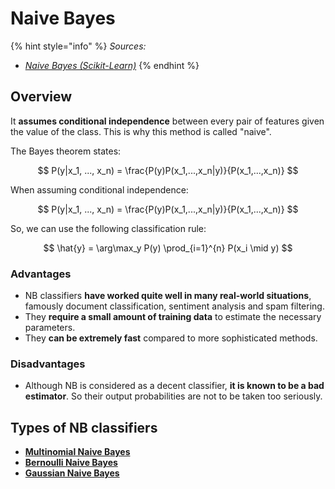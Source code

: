 # Naive Bayes

{% hint style="info" %}
_Sources:_

* [_Naive Bayes (Scikit-Learn)_](https://scikit-learn.org/stable/modules/naive\_bayes.html)
{% endhint %}

## Overview

It **assumes conditional independence** between every pair of features given the value of the class. This is why this method is called "naive".

The Bayes theorem states:

$$
P(y|x_1, ..., x_n) = \frac{P(y)P(x_1,...,x_n|y)}{P(x_1,...,x_n)}
$$

When assuming conditional independence:

$$
P(y|x_1, ..., x_n) = \frac{P(y)P(x_1,...,x_n|y)}{P(x_1,...,x_n)}
$$

So, we can use the following classification rule:

$$
\hat{y} = \arg\max_y P(y) \prod_{i=1}^{n} P(x_i \mid y)
$$

### Advantages

* NB classifiers **have worked quite well in many real-world situations**, famously document classification, sentiment analysis and spam filtering.&#x20;
* They **require a small amount of training data** to estimate the necessary parameters.
* They **can be extremely fast** compared to more sophisticated methods.

### Disadvantages

* Although NB is considered as a decent classifier, **it is known to be a bad estimator**. So their output probabilities are not to be taken too seriously.

## Types of NB classifiers

* [**Multinomial Naive Bayes**](https://towardsdatascience.com/multinomial-naive-bayes-classifier-for-text-analysis-python-8dd6825ece67)
* [**Bernoulli Naive Bayes**](https://stats.stackexchange.com/questions/246101/when-to-use-bernoulli-naive-bayes)
* [**Gaussian Naive Bayes**](https://medium.com/@LSchultebraucks/gaussian-naive-bayes-19156306079b)

